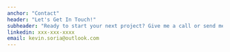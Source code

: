 ```yaml
---
anchor: "Contact"
header: "Let's Get In Touch!"
subheader: "Ready to start your next project? Give me a call or send me an email and I will get back to you as soon as possible!"
linkedin: xxx-xxx-xxxx
email: kevin.soria@outlook.com
---
```

